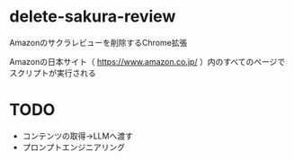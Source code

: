# delete-sakura-review

Amazonのサクラレビューを削除するChrome拡張

Amazonの日本サイト（ https://www.amazon.co.jp/ ）内のすべてのページでスクリプトが実行される

# TODO

- コンテンツの取得→LLMへ渡す
- プロンプトエンジニアリング
